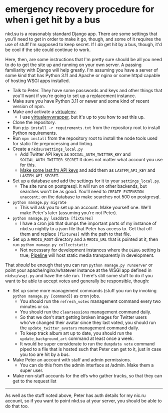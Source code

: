 # emergency recovery procedure for when i get hit by a bus

nkd.su is a reasonably standard Django app. There are some settings that you'll
need to get in order to make it go, though, and some of it requires the use of
stuff I'm supposed to keep secret. If I *do* get hit by a bus, though, it'd be
cool if the site could continue to work.

Here, then, are some instructions that I'm pretty sure should be all you need
to do to get the site up and running on your own server. A passing familiarity
with Django will help greatly. I'm assuming you have a server of some kind that
has Python 3.11 and Apache or nginx or some httpd capable of hosting WSGI apps
installed.

- Talk to Peter. They have some passwords and keys and other things that you'll
  want if you're going to set up a replacement instance.
- Make sure you have Python 3.11 or newer and some kind of recent version of
  npm.
- Make and activate a [virtualenv][venv].
    - I use [virtualenvwrapper][vew], but it's up to you how to set this up.
- Clone the repository.
- Run `pip install -r requirements.txt` from the repository root to install
  Python requirements.
- Run `npm install` from the repository root to install the node tools used for
  static file preprocessing and linting.
- Create a `nkdsu/settings_local.py`
    - Add Twitter API keys as `SOCIAL_AUTH_TWITTER_KEY` and
      `SOCIAL_AUTH_TWITTER_SECRET` It does not matter what account you use for
      this.
    - [Make some last.fm API keys][lastfmapikeys] and add them as
      `LASTFM_API_KEY` and `LASTFM_API_SECRET`.
- Set up a database and add the [settings][db] for it to your
  `settings_local.py`.
    - The site runs on postgresql. It will run on other backends, but searches
      won't be as good. You'll need to `CREATE EXTENSION unaccent;` on the
      database to make searches not 500 on postgresql.
- `python manage.py migrate`
    - This will ask you to set up an account. Make yourself one. We'll make
      Peter's later (assuming you're not Peter).
- `python manage.py loaddata [fixtures]`
    - I have a cron job that dumps the important parts of my instance of nkd.su
      nightly to a json file that Peter has access to. Get that off them and
      replace `[fixtures]` with the path to that file.
- Set up a `MEDIA_ROOT` directory and a `MEDIA_URL` that is pointed at it, then
  run `python manage.py collectstatic`
    - Not necessary for development instances where the `DEBUG` setting is
      true; [Pipeline][pl] will host static media transparently in development.

That *should* be enough that you can run `python manage.py runserver` or point
your apache/nginx/whatever instance at the WSGI app defined in `nkdsu/wsgi.py`
and have the site run. There's still some stuff to do if you want to be able
to accept votes and generally be responsible, though:

- Set up some more management commands (stuff you run by invoking `python
  manage.py [command]`) as cron jobs.
    - You should run the `refresh_votes` management command every two minutes
      or so.
    - You should run the `clearsessions` management command daily.
    - So that we don't start getting broken images for Twitter users who've
      changed their avatar since they last voted, you should run the
      `update_twitter_avatars` management command daily.
    - To keep track album art up to date, you should run the
      `update_background_art` command at least once a week.
    - It would be super considerate to run the `dumpdata vote` command piped to
      a file that is hosted such that Peter can get to it, just in case you too
      are hit by a bus.
- Make Peter an account with staff and admin permissions.
    - You can do this from the admin interface at /admin. Make them a super
      user.
- Make non-staff accounts for the elfs who gather tracks, so that they can get
  to the request list

----

As well as the stuff noted above, Peter has auth details for my nic.ru
account, so if you want to point nkd.su at your server, you should be able to
do that too.

[lastfmapikeys]: http://www.last.fm/api/account/create
[db]: https://docs.djangoproject.com/en/dev/ref/settings/#databases
[venv]: https://docs.python.org/3.11/tutorial/venv.html#tut-venv
[vew]: https://virtualenvwrapper.readthedocs.io/
[pl]: https://django-pipeline.readthedocs.io/
